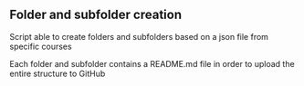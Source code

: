 ## Folder and subfolder creation

Script able to create folders and subfolders based on a json file from specific courses

Each folder and subfolder contains a README.md file in order to upload the entire structure to GitHub